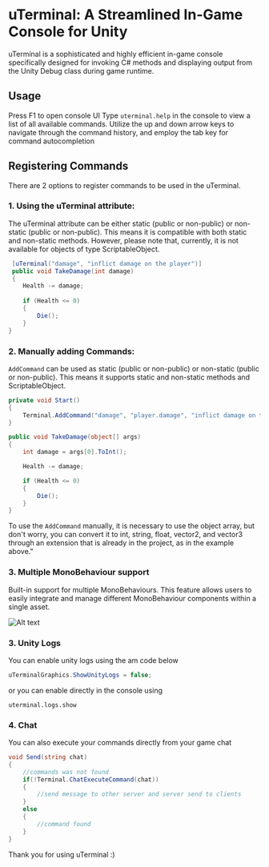 # uTerminal: A Streamlined In-Game Console for Unity

uTerminal is a sophisticated and highly efficient in-game console specifically designed for invoking C# methods and displaying output from the Unity Debug class during game runtime.

## Usage

Press F1 to open console UI Type `uterminal.help` in the console to view a list of all available commands. Utilize the up and down arrow keys to navigate through the command history, and employ the tab key for command autocompletion

## Registering Commands

There are 2 options to register commands to be used in the uTerminal.

### 1. Using the uTerminal attribute:
The uTerminal attribute can be either static (public or non-public) or non-static (public or non-public). This means it is compatible with both static and non-static methods. However, please note that, currently, it is not available for objects of type ScriptableObject.

```csharp
 [uTerminal("damage", "inflict damage on the player")]
 public void TakeDamage(int damage)
 {
    Health -= damage;
 
    if (Health <= 0)
    {
        Die();
    }
}
```

### 2. Manually adding Commands:

`AddCommand` can be used as static (public or non-public) or non-static (public or non-public). This means it supports static and non-static methods and ScriptableObject.
 
```csharp
private void Start()
{ 
    Terminal.AddCommand("damage", "player.damage", "inflict damage on the player", TakeDamage);
}

public void TakeDamage(object[] args)
{
    int damage = args[0].ToInt();

    Health -= damage;

    if (Health <= 0)
    {
        Die();
    }
}
```

To use the `AddCommand` manually, it is necessary to use the object array, but don't worry, you can convert it to int, string, float, vector2, and vector3 through an extension that is already in the project, as in the example above." 

### 3. Multiple MonoBehaviour support

Built-in support for multiple MonoBehaviours. This feature allows users to easily integrate and manage different MonoBehaviour components within a single asset.

![Alt text](https://i.imgur.com/pqqQd2k.gif)

### 3. Unity Logs

You can enable unity logs using the am code below

```csharp
uTerminalGraphics.ShowUnityLogs = false;
```

or you can enable directly in the console using

```
uterminal.logs.show
```

### 4. Chat

You can also execute your commands directly from your game chat

```csharp
void Send(string chat)
{
    //commands was not found
    if(!Terminal.ChatExecuteCommand(chat))
    {
        //send message to other server and server send to clients
    }
    else
    {
        //command found
    }
}
```

Thank you for using uTerminal :)
